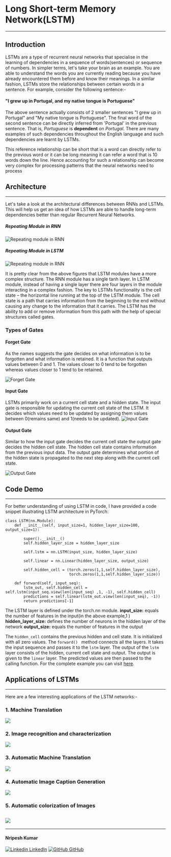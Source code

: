 # Long Short-term Memory Network(LSTM)
---

## Introduction
LSTMs are a type of recurrent neural networks that specialise in the learning of dependencies in a sequence of words(sentences) or sequence of numbers. In simpler terms, let's take your brain as an example. You are able to understand the words you are currently reading because you have already encountered them before and know their meanings. In a similar fashion, LSTMs store the relationships between certain words in a sentence. For example, consider the following sentence:-

#### "I grew up in Portugal, and my native tongue is Portuguese"

The above sentence actually consists of 2 smaller sentences "I grew up in Portugal" and "My native tongue is Portuguese". The final word of the second sentence can be directly inferred from 'Portugal' in the previous sentence. That is, *Portuguese* is **dependent** on *Portugal*. There are many examples of such dependencies throughout the English language and such dependencies are learnt by LSTMs.

This reference relationship can be short that is a word can directly refer to the previous word or it can be long meaning it can refer a word that is 10 words down the line. Hence accounting for such a relationship can become very complex for processing patterns that the neural networks need to process

## Architecture
---
Let's take a look at the architectural differences between RNNs and LSTMs. This will help us get an idea of how LSTMs are able to handle long-term dependencies better than regular Recurrent Neural Networks.


##### Repeating Module in RNN

![Repeating module in RNN](https://colah.github.io/posts/2015-08-Understanding-LSTMs/img/LSTM3-SimpleRNN.png "Repeating Module in RNN")

##### Repeating Module in LSTM
![Repeating module in RNN](https://colah.github.io/posts/2015-08-Understanding-LSTMs/img/LSTM3-chain.png "Repeating Module in RNN")

It is pretty clear from the above figures that LSTM modules have a more complex structure. The RNN module has a single tanh layer. In LSTM module, instead of having a single layer there are four layers in the module interacting in a complex fashion. The key to LSTMs functionality is the cell state – the horizontal line running at the top of the LSTM module. The cell state is a path that carries information from the beginning to the end without causing any change to the information that it carries. The LSTM has the ability to add or remove information from this path with the help of special structures called gates.

### Types of Gates
#### Forget Gate
As the names suggests the gate decides on what information is to be forgotten and what information is retained. It is a function that outputs values between 0 and 1. The values closer to 0 tend to be forgotten whereas values closer to 1 tend to be retained.

![Forget Gate](https://miro.medium.com/max/700/1*GjehOa513_BgpDDP6Vkw2Q.gif)

#### Input Gate
LSTMs primarily work on a current cell state and a hidden state. The input gate is responsible for updating the current cell state of the LSTM. It decides which values need to be updated by assigning them values between 0(remains same) and 1(needs to be updated).
![Input Gate](https://miro.medium.com/max/700/1*TTmYy7Sy8uUXxUXfzmoKbA.gif)

#### Output Gate
Similar to how the input gate decides the current cell state the output gate decides the hidden cell state. The hidden cell state contains information from the previous input data. The output gate determines what portion of the hidden state is propagated to the next step along with the current cell state.
 
 ![Output Gate](https://miro.medium.com/max/700/1*VOXRGhOShoWWks6ouoDN3Q.gif)
 
 ## Code Demo
---
For better understanding of using LSTM in code, I have provided a code snippet illustrating LSTM architecture in PyTorch:

```
class LSTM(nn.Module):
    def __init__(self, input_size=1, hidden_layer_size=100, output_size=1): 
                                                                            
        super().__init__()
        self.hidden_layer_size = hidden_layer_size                          

        self.lstm = nn.LSTM(input_size, hidden_layer_size)

        self.linear = nn.Linear(hidden_layer_size, output_size)

        self.hidden_cell = (torch.zeros(1,1,self.hidden_layer_size),
                            torch.zeros(1,1,self.hidden_layer_size))       

    def forward(self, input_seq):
        lstm_out, self.hidden_cell = self.lstm(input_seq.view(len(input_seq) ,1, -1), self.hidden_cell)
        predictions = self.linear(lstm_out.view(len(input_seq), -1))
        return predictions[-1]
```
The LSTM layer is defined under the torch.nn module.
**input_size:** equals the number of features in the input(in the above example,1 ) 
**hidden_layer_size:** defines the number of neurons in the hidden layer of the network
**output_size:** equals the number of features in the output

The ```hidden_cell``` contains the previous hidden and cell state. It is initialized with all zero values. The ```forward() ``` method connects all the layers. It takes the input sequence and passes it to the ```lstm``` layer. The output of the ```lstm``` layer consists of the hidden, current cell state and output. The output  is given to the ```linear``` layer. The predicted values are then passed to the calling function. For the complete example you can visit [here](https://github.com/nrpu88/Open-contributions/blob/master/Nripesh_NLP_LSTM.ipynb). 

## Applications of LSTMs
---
Here are a few interesting applications of the LSTM networks:-
### 1. Machine Translation
![](https://analyticsindiamag.com/wp-content/uploads/2018/01/nural-network-02.jpg)
### 2. Image recognition and characterization
![](https://analyticsindiamag.com/wp-content/uploads/2018/01/RNN-ConNet-image-768x262.png)
### 3. Automatic Machine Translation
![](https://3qeqpr26caki16dnhd19sv6by6v-wpengine.netdna-ssl.com/wp-content/uploads/2016/07/Instant-Visual-Translation.png)
### 4. Automatic Image Caption Generation
![](https://3qeqpr26caki16dnhd19sv6by6v-wpengine.netdna-ssl.com/wp-content/uploads/2016/07/Automatic-Image-Caption-Generation.png)
### 5. Automatic colorization of Images
![](https://3qeqpr26caki16dnhd19sv6by6v-wpengine.netdna-ssl.com/wp-content/uploads/2016/07/Colorization-of-Black-and-White-Photographs.png)
---
---
#### Nripesh Kumar
[![Linkedin](https://i.stack.imgur.com/gVE0j.png) LinkedIn](https://www.linkedin.com/in/nripesh-kumar/)   [![GitHub](https://i.stack.imgur.com/tskMh.png) GitHub](https://github.com/nrpu88/nrpu88/edit/master/README.md)

